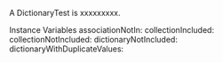A DictionaryTest is xxxxxxxxx.Instance Variables	associationNotIn:		<Object>	collectionIncluded:		<Object>	collectionNotIncluded:		<Object>	dictionaryNotIncluded:		<Object>	dictionaryWithDuplicateValues:		<Object>	duplicateValue:		<Object>	emptyDict:		<Object>	indexArray:		<Object>	keyNotIn:		<Object>	nonEmpty1Element:		<Object>	nonEmpty5ElementsNoDuplicates:		<Object>	nonEmptyDict:		<Object>	nonEmptyWithFloat:		<Object>	valueArray:		<Object>	valueNotIn:		<Object>associationNotIn	- xxxxxcollectionIncluded	- xxxxxcollectionNotIncluded	- xxxxxdictionaryNotIncluded	- xxxxxdictionaryWithDuplicateValues	- xxxxxduplicateValue	- xxxxxemptyDict	- xxxxxindexArray	- xxxxxkeyNotIn	- xxxxxnonEmpty1Element	- xxxxxnonEmpty5ElementsNoDuplicates	- xxxxxnonEmptyDict	- xxxxxnonEmptyWithFloat	- xxxxxvalueArray	- xxxxxvalueNotIn	- xxxxx